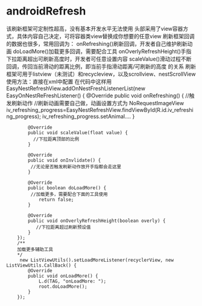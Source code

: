 # androidRefresh

该刷新框架可定制性超高，没有基本开发水平无法使用
头部采用了view容器方式，具体内容自己决定，可将容器类view替换成你想要的任意view
刷新框架回调的数据也很多，常用回调为：
onRefreshing()刷新回调，开发者自己维护刷新动画
doLoadMore()加载更多回调，需要配合工具
onOverlyRefreshHeight()手指下拉距离超出可刷新高度时，开发者可任意设置内容
scaleValue()滑动过程不断回调，传回当前滑动的距离比例，即当前手指滑动距离/可刷新的高度 的关系
刷新框架可用于listview（未测试）和recycleview，以及scrollview、nestScrollView
使用方法：直接在xml中配置
<include
        layout="@layout/refresh_recycleview_commo_layout"
        android:layout_width="match_parent"
        android:layout_height="match_parent"
        />
 在代码中这样用
EasyNestRefreshView.addOnNestFreshListenerList(new EasyOnNestReFreshListener() {
            @Override
            public void onRefreshing() {
              //触发刷新动作
              //刷新动画需要自己做，动画设置方式为
                NoRequestImageView iv_refreshing_progress=EasyNestRefreshView.findViewById(R.id.iv_refreshing_progress);
                iv_refreshing_progress.setAnimal....
            }

            @Override
            public void scaleValue(float value) {
              //下拉距离顶部的比例
            }

            @Override
            public void onInvlidate() {
             //无论是否触发刷新动作放开手指都会走这里
            }

            @Override
            public boolean doLoadMore() {
             //加载更多，需要配合下面的工具使用
                return false;
            }

            @Override
            public void onOverlyRefreshHeight(boolean overly) {
               //下拉距离超过刷新预设值
            }
        });
        /**
        加载更多辅助工具
        */
         new ListViewUtils().setLoadMoreListener(recyclerView, new ListViewUtils.CallBack() {
            @Override
            public void onLoadMore() {
                L.d(TAG, "onLoadMore: ");
                root.doLoadMore();
            }
        });
